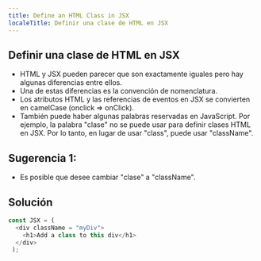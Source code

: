 ```yaml
---
title: Define an HTML Class in JSX
localeTitle: Definir una clase de HTML en JSX
---
```

## Definir una clase de HTML en JSX

*   HTML y JSX pueden parecer que son exactamente iguales pero hay algunas diferencias entre ellos.
*   Una de estas diferencias es la convención de nomenclatura.
*   Los atributos HTML y las referencias de eventos en JSX se convierten en camelCase (onclick => onClick).
*   También puede haber algunas palabras reservadas en JavaScript. Por ejemplo, la palabra "clase" no se puede usar para definir clases HTML en JSX. Por lo tanto, en lugar de usar "class", puede usar "className".

## Sugerencia 1:

*   Es posible que desee cambiar "clase" a "className".

## Solución

```javascript
const JSX = ( 
  <div className = "myDiv"> 
    <h1>Add a class to this div</h1> 
  </div> 
 ); 

```